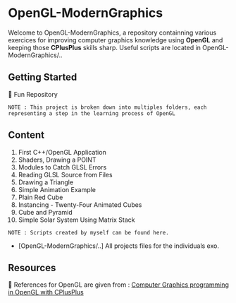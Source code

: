 # OpenGL-ModernGraphics

Welcome to OpenGL-ModernGraphics, a repository containning various exercices for improving computer graphics knowledge using __OpenGL__ and keeping those __CPlusPlus__ skills sharp.
Useful scripts are located in OpenGL-ModernGraphics/..

## Getting Started

👾 Fun Repository

```
NOTE : This project is broken down into multiples folders, each representing a step in the learning process of OpenGL
```

## Content

1.  First C++/OpenGL Application
2.  Shaders, Drawing a POINT
3.  Modules to Catch GLSL Errors
4.  Reading GLSL Source from Files
5.  Drawing a Triangle
6.  Simple Animation Example
7.  Plain Red Cube
8.  Instancing - Twenty-Four Animated Cubes
9.  Cube and Pyramid
10. Simple Solar System Using Matrix Stack

```
NOTE : Scripts created by myself can be found here.
```

* [OpenGL-ModernGraphics/..] All projects files for the individuals exo.

## Resources

💬 References for OpenGL are given from : [Computer Graphics programming in OpenGL with CPlusPlus](https://www.amazon.ca/gp/product/1683922212/ref=dbs_a_def_rwt_bibl_vppi_i2)
